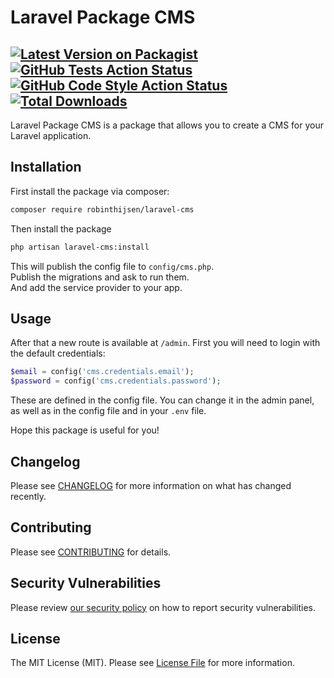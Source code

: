 # Laravel Package CMS

[![Latest Version on Packagist](https://img.shields.io/packagist/v/:vendor_slug/:package_slug.svg?style=flat-square)](https://packagist.org/packages/:vendor_slug/:package_slug)
[![GitHub Tests Action Status](https://img.shields.io/github/actions/workflow/status/:vendor_slug/:package_slug/run-tests.yml?branch=main&label=tests&style=flat-square)](https://github.com/:vendor_slug/:package_slug/actions?query=workflow%3Arun-tests+branch%3Amain)
[![GitHub Code Style Action Status](https://img.shields.io/github/actions/workflow/status/:vendor_slug/:package_slug/fix-php-code-style-issues.yml?branch=main&label=code%20style&style=flat-square)](https://github.com/:vendor_slug/:package_slug/actions?query=workflow%3A"Fix+PHP+code+style+issues"+branch%3Amain)
[![Total Downloads](https://img.shields.io/packagist/dt/:vendor_slug/:package_slug.svg?style=flat-square)](https://packagist.org/packages/:vendor_slug/:package_slug)
---
Laravel Package CMS is a package that allows you to create a CMS for your Laravel application.

## Installation

First install the package via composer:

```bash
composer require robinthijsen/laravel-cms
```

Then install the package

```bash
php artisan laravel-cms:install
```

This will publish the config file to `config/cms.php`. <br/>
Publish the migrations and ask to run them. <br/>
And add the service provider to your app.

## Usage

After that a new route is available at `/admin`. First you will need to login with the default credentials:

``` php
$email = config('cms.credentials.email');
$password = config('cms.credentials.password');
```

These are defined in the config file.
You can change it in the admin panel, as well as in the config file and in your `.env` file.

Hope this package is useful for you!

## Changelog

Please see [CHANGELOG](CHANGELOG.md) for more information on what has changed recently.

## Contributing

Please see [CONTRIBUTING](CONTRIBUTING.md) for details.

## Security Vulnerabilities

Please review [our security policy](../../security/policy) on how to report security vulnerabilities.

## License

The MIT License (MIT). Please see [License File](LICENSE.md) for more information.
